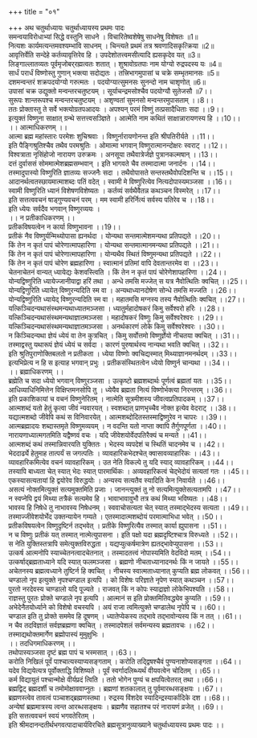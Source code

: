 +++
title = "०१"

+++
अथ चतुर्थाध्यायः
चतुर्थाध्यायस्य प्रथमः पादः  
समन्वयाविरोधाभ्यां सिद्धे वस्तुनि साधने । विचारितेष्वशेषेषु साधनेषु विशेषतः ॥1॥  
नित्यशः कार्यमत्यन्तमवश्यम्भावि साधनम् । चिन्त्यते प्रथमं तत्र श्रवणादिसकृत्क्रिया ॥2॥  
आवृत्तिर्वेति सन्देहे कर्तव्यावृत्तिरेव हि । उपदेशोतत्त्वमसीत्यादि ह्यसकृदेव यत् ॥3॥  
लिङ्गाल्लातव्यतः पूर्वमृजोबर्‌रह्मत्वतः शतात् । शुश्रावोग्रतपाः नाम योग्यो रुद्रपदस्य यः ॥4॥  
सार्धं परार्धं विष्णोस्तु गुणान् भक्त्या सदोद्यतः । तत्त्रिभागमुपासां च चक्रे सम्भृतमानसः ॥5॥  
दशमन्वन्तरं शक्रपदयोग्यो गरुत्मतः । पदयोग्यात्सुमनसः सुनन्दो नाम चाशृणोत् ॥6॥  
उपासां चक्र उद्युक्तो मन्वन्तरचतुष्टयम् । सूर्याचन्द्रमसोश्चैव पदयोग्यौ सुतेजसौ ॥7।।  
सुरूपः शान्तरूपश्च मन्वन्तरचतुष्टयम् । अशृण्वतां सुमनसो मन्वन्तरमुपासताम् ।।8।।  
ततः प्रोक्तास्तु ते सर्वे भक्त्योग्रतपआदयः । अपश्यन् परमं विष्णुं तत्प्रसादैधिताः सदा ।।9।।  
इत्युक्तं विष्णुना साक्षात् ग्रन्थे सत्तत्त्वसञ्ज्ञिते । आत्मेति नाम कथितं साक्षान्नारायणस्य हि ।।10।।  
।। आत्माधिकरणम् ।।  
आत्मा ब्रह्म महांस्तारः परमेशः शुचिश्रवाः । विष्णुर्नारायणोनन्त इति श्रीपतिरीर्यते ।।11।।  
इति पैङ्गिश्रुतिश्चैव तथैव परमश्रुतिः । ओमात्मा भगवान् विष्णुरात्मानन्दोक्षरः स्वराट् ।।12।।  
विश्वत्राता नृसिंहोजो नारायण उरुक्रमः । अनसूया तथैवात्रेर्जज्ञे पुत्रानकल्मषान् ।।13।।  
दत्तं दुर्वाससं सोममात्मेशब्रह्मसम्भवान् । इति भागवते चैव तस्मादात्मा जनार्दनः ।।14।।  
तस्मादुपास्यो विष्णुरिति ज्ञातव्यः सज्जनैः सदा । तथैवोपासते सन्तस्तथैवोपदिशन्ति च ।।15।।  
आदानर्थत्वतस्छायमात्माशब्दः पतिं वदेत् । स्वामी मे विष्णुरित्येव नित्यदोपास्यमञ्जसा ।।16।।  
स्वामी विष्णुरिति ध्यानं विशेषणविशेष्यतः । कर्तव्यं सर्वथैवैतन्न कथञ्चन विस्मरेत् ।।17।।  
इति सत्तत्ववचनं षाड्गुण्यवचनं परम् । मम स्वामी हरिर्नित्यं सर्वस्य पतिरेव च ।।18।।  
इति ध्येयः सर्वदैव भगवान् विष्णुरव्ययः ।  
।। न प्रतीकाधिकरणम् ।।  
प्रतीकविषयत्वेन न कार्या विष्णुभावना ।।19।।  
प्रतीकं नैव विष्णुर्यन्मिथ्योपासा ह्यनर्थदा । योन्यथा सन्तमात्मेशमन्यथा प्रतिपद्यते ।।20।।  
किं तेन न कृतं पापं चोरेणात्मापहारिणा । योन्यथा सन्तमात्मानमन्यथा प्रतिपद्यते ।।21।।  
किं तेन न कृतं पापं चोरेणात्मापहारिणा । योन्यथैव स्थितं विष्णुमन्यथा प्रतिपद्यते ।।22।।  
किं तेन न कृतं पापं चोरेण ब्रह्महारिणा । स्वात्मानं प्रतिमां वापि देवतान्तरमेव वा ।।23।।  
चेतनाचेतनं वान्यत् ध्यायेद्यः केशवस्त्विति । किं तेन न कृतं पापं चोरेणेशापहारिणा ।।24।।  
योन्यद्विष्णुरिति ध्यायेज्जानीयाद्वा हरिं तथा । अन्धे तमसि मज्जेत् स यत्र नैवोत्थितिः क्वचित् ।।25।।  
योन्यद्विणुरिति ध्यायेत् विष्णुरन्यदिति स्म वा । अन्यथाध्यानदोषेण सोन्धे तमसि मज्जति ।।26।।  
योन्यद्विष्णुरिति ध्यायेद् विष्णुरन्यदिति स्म वा । महातमसि मग्नस्य तस्य नैवोत्थितिः क्वचित् ।।27।।  
यत्किञ्चिदन्यथासंस्थमन्यथाध्यातमञ्जसा । ध्यातुर्महादोषकरं किमु सर्वेश्वरो हरिः ।।28।।  
यत्किञ्चिदन्यथासंस्थमन्यथाज्ञातमञ्जसा । महादोषकरं विष्णुः किमु सर्वेश्वरेश्वरः ।।29।।  
यत्किञ्चिदन्यथासंस्थमन्यथाज्ञातमञ्जसा । अनर्थकारणं लोके किमु सर्वेश्वरेश्वरः ।।30।।  
न किञ्चिदन्यथा ज्ञेयं ध्येयं वा तेन कुत्रचित् । किमु सर्वोत्तमो विष्णुर्ज्ञेयो नीचतया क्वचित् ।।31।।  
तस्माद्वस्तु यथारूपं ज्ञेयं ध्येयं च सर्वदा । कारणं पुरुषार्थस्य नान्यथा भवति क्वचित् ।।32।।  
इति श्रुतिपुराणोक्तिबलतो न प्रतीकता । ध्येया विष्णोः क्वचिद्यस्मात् मिथ्याज्ञानमनर्थदम् ।।33।।  
इत्यभिप्रेत्य न हि स इत्याह भगवान् प्रभुः । प्रतीकसंस्थितत्वेन ध्येयो विष्णुर्न चान्यथा ।।34।।  
।। ब्रह्माधिकरणम् ।।  
ब्रह्मेति च सदा ध्येयो भगवान् विष्णुरञ्जसा । उत्कृष्टो ब्रह्मशब्दार्थः पूर्णत्वं ब्रह्मतां यतः ।।35।।  
आधिव्याधिनिमित्तेन विक्षिप्तमनसोपि तु । ध्येयैव ब्रह्मता नित्यं विष्णोर्भक्त्या निरन्तरम् ।।36।।  
इति प्रकाशिकायां च वचनं विष्णुनेरितम् । नात्मेति सूत्रमीशस्य जीवत्वप्रतिपादकम् ।।37।।  
आत्मशब्दं यतो हेतुं कृत्वा जीवं न्यवारयत् । स्वशब्दात् प्राणभृच्चैव नोक्त इत्येव वेदराट् ।।38।।  
यद्यात्मशब्दो जीवेपि कथं स विनिवारयेत् । आत्मशब्दोदितस्तस्माद्विष्णुरेव न चापरः ।।39।।  
आत्मब्रह्मादयः शब्दास्तमृते विष्णुमव्ययम् । न वदन्ति यतो नाप्ता क्वापि तैर्गुणपूर्णता ।।40।।  
नारायणाध्यात्मगतमिति यद्वैष्णवं वचः । यदि जीवेशयोर्वेदपतिरैक्यं च मन्यते ।।41।।  
आत्मशब्दं कथं तस्मान्निवारयति युक्तितः । भेदस्य व्यपदेशं च स्थितिं चादनमेव च ।।42।।  
भेददार्ढ्ये हेतुमाह तात्पर्यं स जगत्पतिः । व्यावहारिकभेदश्चेत् क्वासावव्याहारिकः ।।43।।  
व्यावहारिकमित्येव वचनं व्यावहारिकम् । उत नेति विकल्पे तु यदि स्याद् व्यावहारिकम् ।।44।।  
तस्यापि बाध्यता चेत् स्यात् भेदः स्यात् पारमार्थिकः । अव्यवहारिकत्वं चेद्भेदोयं सत्यतां गतः ।।45।।  
एकस्यासत्यतायां हि द्वयोरेव विरुद्धयोः । अन्यस्य सत्यतैव स्यादिति केन निवार्यते ।।46।।  
असत्यं नोक्तमित्युक्तं सत्यमुक्तमिति प्रजाः । जानन्त्युक्तं तु नो सत्यमित्युक्तेसत्यतामपि ।।47।।  
न स्वप्नेपि द्वयं मिथ्या तत्रैकं सत्यमेव हि । भावाभावावुभौ तत्र कथं मिथ्या भविष्यतः ।।48।।  
भावस्य हि निषेधे तु नाभावस्य निषेधनम् । स्ववाचोसत्यता चेत् स्यात् तस्माद्भेदस्य सत्यता ।।49।।  
तस्माज्जीवेशयोर्भेद उक्तन्यायेन गम्यते । एतस्मादात्मशब्दोयं परमात्माभिधा भवेत् ।।50।।  
प्रतीकविषयत्वेन विष्णुदृष्टिर्न तद्भवेत् । प्रतीके विष्णुरित्यैव तस्मात् कार्या ह्युपासना ।।51।।  
न च विष्णुः प्रतीकं यत् तस्मात् नात्मेत्युपासना । इति पक्षो यदा ब्रह्मदृष्टिश्चात्र विरुध्यते ।।52।।  
स नेति युक्तिस्तत्रापि समेत्युक्तविरुद्धता । यद्यप्युत्कर्षमात्रेण ह्यतद्भावेप्युपासना ।।53।।  
उत्कर्ष आत्मनोपि स्याच्चेतनत्वादचेतनात् । तस्मादतत्त्वं नोपास्यमिति वेदविदो मतम् ।।54।।  
उत्कर्षाद्ब्रह्मताध्याने यदि स्यात् फलमञ्जसा । ब्रह्मणो नीचताध्यानादनर्थः किं न जायते ।।55।।  
अचेतनस्य ब्रह्मत्वध्याने तुष्टिर्न हि क्वचित् । नीचस्य स्वात्मताध्यानात् कुप्यति ब्रह्म लोकवत् ।।56।।  
चण्डालो नृप इत्युक्ते नृपश्चण्डाल इत्यपि । को विशेषः परिज्ञाते नृपेण स्यात् कथञ्चन ।।57।।  
पुरतो नरदेवस्य चाण्डालो यदि पूज्यते । राजवत् किं न कोपः स्याद्राज्ञो लोकेभिपश्यति ।।58।।  
राज्ञस्तु पुरतः प्रोक्ते चण्डाले नृप इत्यपि । आत्मानं स इति प्रोक्तमितिवद्ध्येव कुप्यति ।।59।।  
अभेदेनैतयोर्ध्याने को विशेषो वचस्यपि । अयं राजा त्वमित्युक्ते चण्डालेथ नृपेपि च ।।60।।  
चण्डाल इति तु प्रोक्ते सममेव हि दूषणम् । ध्यातेप्येकस्य तद्भावे तद्भावोन्यस्य किं न तत् ।।61।।  
न चैव तदविज्ञातं सर्वज्ञब्रह्मणा क्वचित् । तस्मादपेशलं सर्वमन्यस्य ब्रह्मतावचः ।।62।।  
तस्माद्यथोक्तमार्गेण ब्रह्मोपास्यं मुमुक्षुभिः ।  
।। तदधिगमाधिकरणम् ।।   
तथोपास्यञ्जसा दृष्टं ब्रह्म पापं च भस्मसात् ।।63।।  
करोति निखिलं पूर्वं पाश्चात्यस्याप्यसङ्गताम् । करोति तद्द्विषश्चैवं पुण्यनाशोप्यसङ्गता ।।64।।  
यदेव विद्ययेत्यत्र पूर्वोक्ताद्धि विशिष्यते । पूर्वं स्वर्गादलिब्ध्यर्थं वीयवत्वेन चोदितम् ।।65।।  
कर्म विद्यायुतं पश्चान्मोक्षे वीर्यप्रदं त्विति । ततो भोगेन पुण्यं च क्षपयित्वेतरत् तथा ।।66।।  
ब्रह्मद्विट् ब्रह्मदर्शी च तमोमोक्षाववाप्नुतः । ब्रह्मणां शतकालात् तु पूर्वमारब्धसङ्क्षयः ।।67।।  
ब्रह्मणस्त्वेव तावत्वं पञ्चाशद्ब्रह्मणस्तथा । रुद्रस्य विंशदेव स्यादिन्द्रस्यार्कादिके दश ।।68।।  
अन्येषां ब्रह्ममात्रस्य त्वन्त आरब्धसङ्क्षयः । ब्रह्मणैव सहातश्च परं नारायणं व्रजेत् ।।69।।  
इति सत्तत्ववचनं स्वयं भगवतेरितम् ।  
इति श्रीमदानन्दतीर्थभगवत्पादाचार्यविरचिते ब्रह्मसूत्रानुव्याख्याने चतुर्थाध्यायस्य प्रथमः पादः ।।  
